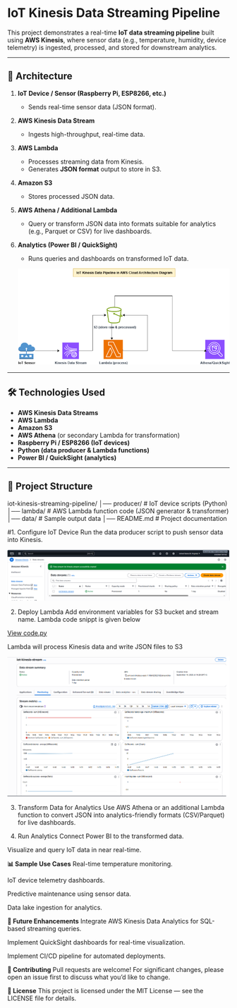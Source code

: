 # IoT Kinesis Data Streaming Pipeline

This project demonstrates a real-time **IoT data streaming pipeline** built using **AWS Kinesis**, where sensor data (e.g., temperature, humidity, device telemetry) is ingested, processed, and stored for downstream analytics.

---

## 🚀 Architecture

1. **IoT Device / Sensor (Raspberry Pi, ESP8266, etc.)**
   - Sends real-time sensor data (JSON format).

2. **AWS Kinesis Data Stream**
   - Ingests high-throughput, real-time data.

3. **AWS Lambda**
   - Processes streaming data from Kinesis.
   - Generates **JSON format** output to store in S3.

4. **Amazon S3**
   - Stores processed JSON data.

5. **AWS Athena / Additional Lambda**
   - Query or transform JSON data into formats suitable for analytics (e.g., Parquet or CSV) for live dashboards.

6. **Analytics (Power BI / QuickSight)**
   - Runs queries and dashboards on transformed IoT data.

   ![Pipeline Architecture](IoT_Diagram.png)

---

## 🛠️ Technologies Used
- **AWS Kinesis Data Streams**
- **AWS Lambda**
- **Amazon S3**
- **AWS Athena** (or secondary Lambda for transformation)
- **Raspberry Pi / ESP8266 (IoT devices)**
- **Python (data producer & Lambda functions)**
- **Power BI / QuickSight (analytics)**

---

## 📂 Project Structure
iot-kinesis-streaming-pipeline/
│── producer/ # IoT device scripts (Python)
│── lambda/ # AWS Lambda function code (JSON generator & transformer)
│── data/ # Sample output data
│── README.md # Project documentation

#1. Configure IoT Device
Run the data producer script to push sensor data into Kinesis.

![Pipeline Architecture](kinesis_1.png)


2. Deploy Lambda
Add environment variables for S3 bucket and stream name.
Lambda code snippt is given below

[View code.py](producer.py)

Lambda will process Kinesis data and write JSON files to S3

![Pipeline Architecture](kinesis_2.png)

3. Transform Data for Analytics
Use AWS Athena or an additional Lambda function to convert JSON into analytics-friendly formats (CSV/Parquet) for live dashboards.

4. Run Analytics
Connect Power BI to the transformed data.

Visualize and query IoT data in near real-time.

**📊 Sample Use Cases**
Real-time temperature monitoring.

IoT device telemetry dashboards.

Predictive maintenance using sensor data.

Data lake ingestion for analytics.

**🔮 Future Enhancements**
Integrate AWS Kinesis Data Analytics for SQL-based streaming queries.

Implement QuickSight dashboards for real-time visualization.

Implement CI/CD pipeline for automated deployments.

**🤝 Contributing**
Pull requests are welcome! For significant changes, please open an issue first to discuss what you’d like to change.

**📜 License**
This project is licensed under the MIT License — see the LICENSE file for details.
